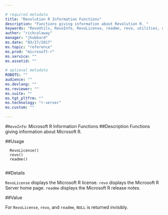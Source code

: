 ```yaml
--- 
 
# required metadata 
title: "Revolution R Information Functions" 
description: "Functions giving information about Revolution R. " 
keywords: "RevoUtils, RevoInfo, RevoLicense, readme, revo, utilities, documentation" 
author: "richcalaway" 
manager: "jhubbard" 
ms.date: "03/27/2017" 
ms.topic: "reference" 
ms.prod: "microsoft-r" 
ms.service: "" 
ms.assetid: "" 
 
# optional metadata 
ROBOTS: "" 
audience: "" 
ms.devlang: "" 
ms.reviewer: "" 
ms.suite: "" 
ms.tgt_pltfrm: "" 
ms.technology: "r-server" 
ms.custom: "" 
 
--- 
```

 
 
 
 
 
 
 #`RevoInfo`: Microsoft R Information Functions 
 ##Description
 Functions giving information about Microsoft R.
 
 
 ##Usage

```   
  RevoLicense()
  revo()
  readme()
 
```
 
 
 
 ##Details
 
`RevoLicense` displays the Microsoft R license. `revo` 
displays the Microsoft R Server
home page. `readme` displays the Microsoft R release notes.
 
 
 ##Value
 
For `RevoLicense`, `revo`,
and `readme`, `NULL` is returned invisibly.
 
 
 
 
 
